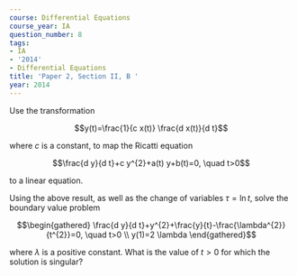 ```yaml
---
course: Differential Equations
course_year: IA
question_number: 8
tags:
- IA
- '2014'
- Differential Equations
title: 'Paper 2, Section II, B '
year: 2014
---
```




Use the transformation

$$y(t)=\frac{1}{c x(t)} \frac{d x(t)}{d t}$$

where $c$ is a constant, to map the Ricatti equation

$$\frac{d y}{d t}+c y^{2}+a(t) y+b(t)=0, \quad t>0$$

to a linear equation.

Using the above result, as well as the change of variables $\tau=\ln t$, solve the boundary value problem

$$\begin{gathered}
\frac{d y}{d t}+y^{2}+\frac{y}{t}-\frac{\lambda^{2}}{t^{2}}=0, \quad t>0 \\
y(1)=2 \lambda
\end{gathered}$$

where $\lambda$ is a positive constant. What is the value of $t>0$ for which the solution is singular?